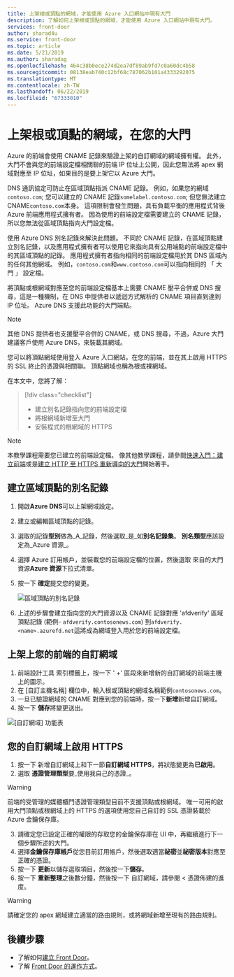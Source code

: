 ```yaml
---
title: 上架根或頂點的網域，才能使用 Azure 入口網站中現有大門
description: 了解如何上架根或頂點的網域，才能使用 Azure 入口網站中現有大門。
services: front-door
author: sharad4u
ms.service: front-door
ms.topic: article
ms.date: 5/21/2019
ms.author: sharadag
ms.openlocfilehash: 464c38b0ece274d2ea7df89ab9fd7c0a60dc4b58
ms.sourcegitcommit: 08138eab740c12bf68c787062b101a4333292075
ms.translationtype: MT
ms.contentlocale: zh-TW
ms.lasthandoff: 06/22/2019
ms.locfileid: "67333010"
---
```

# <a name="onboard-a-root-or-apex-domain-on-your-front-door"></a>上架根或頂點的網域，在您的大門
Azure 的前端會使用 CNAME 記錄來驗證上架的自訂網域的網域擁有權。 此外，大門不會與您的前端設定檔相關聯的前端 IP 位址上公開，因此您無法將 apex 網域對應至 IP 位址，如果目的是要上架它以 Azure 大門。

DNS 通訊協定可防止在區域頂點指派 CNAME 記錄。 例如，如果您的網域`contoso.com`; 您可以建立的 CNAME 記錄`somelabel.contoso.com`; 但您無法建立 CNAME`contoso.com`本身。 這項限制會發生問題，具有負載平衡的應用程式背後 Azure 前端應用程式擁有者。 因為使用的前端設定檔需要建立的 CNAME 記錄，所以您無法從區域頂點指向大門設定檔。

使用 Azure DNS 別名記錄來解決此問題。 不同於 CNAME 記錄，在區域頂點建立別名記錄，以及應用程式擁有者可以使用它來指向具有公用端點的前端設定檔中的其區域頂點的記錄。 應用程式擁有者指向相同的前端設定檔用於其 DNS 區域內的任何其他網域。 例如，`contoso.com`和`www.contoso.com`可以指向相同的 「 大門 」 設定檔。 

將頂點或根網域對應至您的前端設定檔基本上需要 CNAME 壓平合併或 DNS 搜尋，這是一種機制，在 DNS 中提供者以遞迴方式解析的 CNAME 項目直到達到 IP 位址。 Azure DNS 支援此功能的大門端點。 

> [!NOTE]
> 其他 DNS 提供者也支援壓平合併的 CNAME，或 DNS 搜尋，不過，Azure 大門建議客戶使用 Azure DNS，來裝載其網域。

您可以將頂點網域使用登入 Azure 入口網站，在您的前端，並在其上啟用 HTTPS 的 SSL 終止的憑證與相關聯。 頂點網域也稱為根或裸網域。

在本文中，您將了解：

> [!div class="checklist"]
> * 建立別名記錄指向您的前端設定檔
> * 將根網域新增至大門
> * 安裝程式的根網域的 HTTPS

> [!NOTE]
> 本教學課程需要您已建立的前端設定檔。 像其他教學課程，請參閱[快速入門：建立前端](./quickstart-create-front-door.md)或是[建立 HTTP 至 HTTPS 重新導向的大門](./front-door-how-to-redirect-https.md)開始著手。

## <a name="create-an-alias-record-for-zone-apex"></a>建立區域頂點的別名記錄

1. 開啟**Azure DNS**可以上架網域設定。
2. 建立或編輯區域頂點的記錄。
3. 選取的記錄**型別**做為_A_記錄，然後選取_是_如**別名記錄集**。 **別名類型**應該設定為_Azure 資源_。
4. 選擇 Azure 訂用帳戶，並裝載您的前端設定檔的位置，然後選取 來自的大門資源**Azure 資源**下拉式清單。
5. 按一下 **確定**提交您的變更。

    ![區域頂點的別名記錄](./media/front-door-apex-domain/front-door-apex-alias-record.png)

6. 上述的步驟會建立指向您的大門資源以及 CNAME 記錄對應 'afdverify' 區域頂點記錄 (範例- `afdverify.contosonews.com`) 到`afdverify.<name>.azurefd.net`這將成為網域登入用於您的前端設定檔。

## <a name="onboard-the-custom-domain-on-your-front-door"></a>上架上您的前端的自訂網域

1. 前端設計工具 索引標籤上，按一下 ' +' 區段來新增新的自訂網域的前端主機上的圖示。
2. 在 [自訂主機名稱] 欄位中，輸入根或頂點的網域名稱範例`contosonews.com`。
3. 一旦已驗證網域的 CNAME 對應到您的前端時，按一下**新增**新增自訂網域。
4. 按一下 **儲存**將變更送出。

![[自訂網域] 功能表](./media/front-door-apex-domain/front-door-onboard-apex-domain.png)

## <a name="enable-https-on-your-custom-domain"></a>您的自訂網域上啟用 HTTPS

1. 按一下 新增自訂網域上和下一節**自訂網域 HTTPS**，將狀態變更為**已啟用**。
2. 選取 **憑證管理類型**要_使用我自己的憑證_。

> [!WARNING]
> 前端的受管理的媒體櫃門憑證管理類型目前不支援頂點或根網域。 唯一可用的啟用大門頂點或根網域上的 HTTPS 的選項使用您自己自訂的 SSL 憑證裝載於 Azure 金鑰保存庫。

3. 請確定您已設定正確的權限的存取您的金鑰保存庫在 UI 中，再繼續進行下一個步驟所述的大門。
4. 選擇**金鑰保存庫帳戶**從您目前訂用帳戶，然後選取適當**祕密**並**祕密版本**對應至正確的憑證。
5. 按一下 **更新**以儲存選取項目，然後按一下**儲存**。
6. 按一下 **重新整理**之後數分鐘，然後按一下 自訂網域，請參閱 < 憑證佈建的進度。 

> [!WARNING]
> 請確定您的 apex 網域建立適當的路由規則，或將網域新增至現有的路由規則。

## <a name="next-steps"></a>後續步驟

- 了解如何[建立 Front Door](quickstart-create-front-door.md)。
- 了解 [Front Door 的運作方式](front-door-routing-architecture.md)。